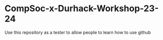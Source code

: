 # CompSoc-x-Durhack-Workshop-23-24
Use this repository as a tester to allow people to learn how to use github
